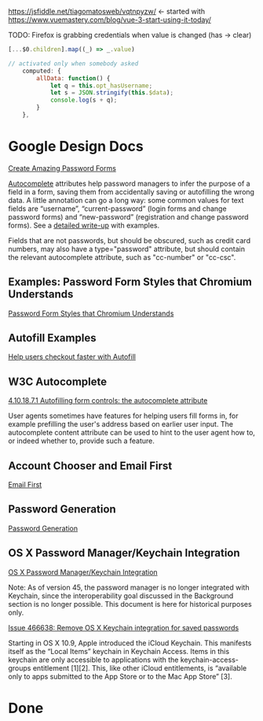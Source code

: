 
https://jsfiddle.net/tiagomatosweb/vqtnpyzw/ <- started with
https://www.vuemastery.com/blog/vue-3-start-using-it-today/

TODO: Firefox is grabbing credentials when value is changed (has -> clear)

```js
[...$0.children].map((_) => _.value)

// activated only when somebody asked
    computed: {
        allData: function() {
            let q = this.opt_hasUsername;
            let s = JSON.stringify(this.$data);
            console.log(s + q);
        }
    },

```

# Google Design Docs

[Create Amazing Password Forms](https://goo.gl/9p2vKq)

[Autocomplete](https://html.spec.whatwg.org/multipage/form-control-infrastructure.html#autofilling-form-controls%3A-the-autocomplete-attribute) attributes help password managers to infer the purpose of a field in a form, saving them from accidentally saving or autofilling the wrong data. A little annotation can go a long way: some common values for text fields are “username”, “current-password” (login forms and change password forms) and “new-password” (registration and change password forms). See a [detailed write-up](https://www.chromium.org/developers/design-documents/form-styles-that-chromium-understands) with examples.

Fields that are not passwords, but should be obscured, such as credit card numbers, may also have a type="password" attribute, but should contain the relevant autocomplete attribute, such as "cc-number" or "cc-csc".

## Examples: Password Form Styles that Chromium Understands
[Password Form Styles that Chromium Understands](https://www.chromium.org/developers/design-documents/form-styles-that-chromium-understands)

## Autofill Examples

[Help users checkout faster with Autofill](https://developers.google.com/web/updates/2015/06/checkout-faster-with-autofill)

## W3C Autocomplete

[4.10.18.7.1 Autofilling form controls: the autocomplete attribute](https://html.spec.whatwg.org/multipage/form-control-infrastructure.html#autofilling-form-controls%3A-the-autocomplete-attribute)

User agents sometimes have features for helping users fill forms in, for example prefilling the user's address based on earlier user input. The autocomplete content attribute can be used to hint to the user agent how to, or indeed whether to, provide such a feature.

## Account Chooser and Email First

[Email First](https://developers.google.com/identity/toolkit/web/account-chooser#email_first)

## Password Generation

[Password Generation](https://www.chromium.org/developers/design-documents/password-generation)

## OS X Password Manager/Keychain Integration

[OS X Password Manager/Keychain Integration](https://www.chromium.org/developers/design-documents/os-x-password-manager-keychain-integration)

Note: As of version 45, the password manager is no longer integrated with Keychain, since the interoperability goal discussed in the Background section is no longer possible. This document is here for historical purposes only.

[Issue 466638: Remove OS X Keychain integration for saved passwords](https://bugs.chromium.org/p/chromium/issues/detail?id=466638)

Starting in OS X 10.9, Apple introduced the iCloud Keychain. This manifests itself as the “Local Items” keychain in Keychain Access. Items in this keychain are only accessible to applications with the keychain-access-groups entitlement [1][2]. This, like other iCloud entitlements, is “available only to apps submitted to the App Store or to the Mac App Store” [3].


# Done

